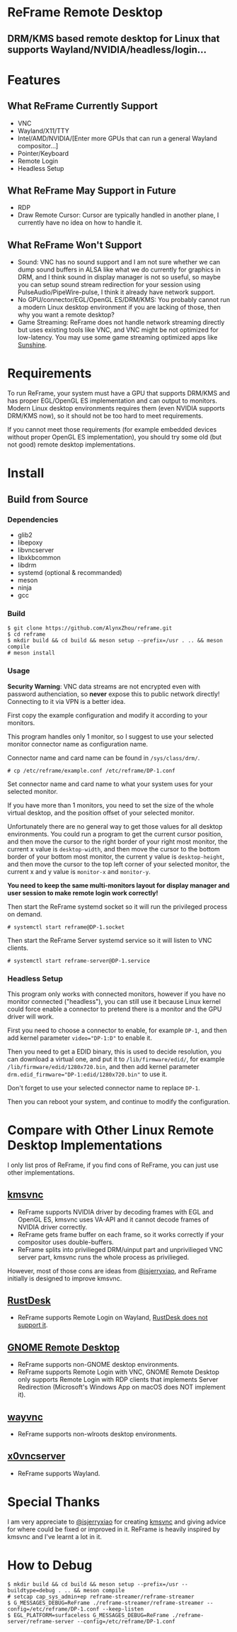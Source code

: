 ReFrame Remote Desktop
======================

DRM/KMS based remote desktop for Linux that supports Wayland/NVIDIA/headless/login…
-----------------------------------------------------------------------------------

# Features

## What ReFrame Currently Support

- VNC
- Wayland/X11/TTY
- Intel/AMD/NVIDIA/[Enter more GPUs that can run a general Wayland compositor…]
- Pointer/Keyboard
- Remote Login
- Headless Setup

## What ReFrame May Support in Future

- RDP
- Draw Remote Cursor: Cursor are typically handled in another plane, I currently have no idea on how to handle it.

## What ReFrame Won't Support

- Sound: VNC has no sound support and I am not sure whether we can dump sound buffers in ALSA like what we do currently for graphics in DRM, and I think sound in display manager is not so useful, so maybe you can setup sound stream redirection for your session using PulseAudio/PipeWire-pulse, I think it already have network support.
- No GPU/connector/EGL/OpenGL ES/DRM/KMS: You probably cannot run a modern Linux desktop environment if you are lacking of those, then why you want a remote desktop?
- Game Streaming: ReFrame does not handle network streaming directly but uses existing tools like VNC, and VNC might be not optimized for low-latency. You may use some game streaming optimized apps like [Sunshine](https://github.com/LizardByte/Sunshine/).

# Requirements

To run ReFrame, your system must have a GPU that supports DRM/KMS and has proper EGL/OpenGL ES implementation and can output to monitors. Modern Linux desktop environments requires them (even NVIDIA supports DRM/KMS now), so it should not be too hard to meet requirements.

If you cannot meet those requirements (for example embedded devices without proper OpenGL ES implementation), you should try some old (but not good) remote desktop implementations.

# Install

## Build from Source

### Dependencies

- glib2
- libepoxy
- libvncserver
- libxkbcommon
- libdrm
- systemd (optional & recommanded)
- meson
- ninja
- gcc

### Build

```
$ git clone https://github.com/AlynxZhou/reframe.git
$ cd reframe
$ mkdir build && cd build && meson setup --prefix=/usr . .. && meson compile
# meson install
```

### Usage

**Security Warning**: VNC data streams are not encrypted even with password authenciation, so **never** expose this to public network directly! Connecting to it via VPN is a better idea.

First copy the example configuration and modify it according to your monitors.

This program handles only 1 monitor, so I suggest to use your selected monitor connector name as configuration name.

Connector name and card name can be found in `/sys/class/drm/`.

```
# cp /etc/reframe/example.conf /etc/reframe/DP-1.conf
```

Set connector name and card name to what your system uses for your selected monitor.

If you have more than 1 monitors, you need to set the size of the whole virtual desktop, and the position offset of your selected monitor.

Unfortunately there are no general way to get those values for all desktop environments. You could run a program to get the current cursor position, and then move the cursor to the right border of your right most monitor, the current x value is `desktop-width`, and then move the cursor to the bottom border of your bottom most monitor, the current y value is `desktop-height`, and then move the cursor to the top left corner of your selected monitor, the current x and y value is `monitor-x` and `monitor-y`.

**You need to keep the same multi-monitors layout for display manager and user session to make remote login work correctly!**

Then start the ReFrame systemd socket so it will run the privileged process on demand.

```
# systemctl start reframe@DP-1.socket
```

Then start the ReFrame Server systemd service so it will listen to VNC clients.

```
# systemctl start reframe-server@DP-1.service
```

### Headless Setup

This program only works with connected monitors, however if you have no monitor connected ("headless"), you can still use it because Linux kernel could force enable a connector to pretend there is a monitor and the GPU driver will work.

First you need to choose a connector to enable, for example `DP-1`, and then add kernel parameter `video="DP-1:D"` to enable it.

Then you need to get a EDID binary, this is used to decide resolution, you can download a virtual one, and put it to `/lib/firmware/edid/`, for example `/lib/firmware/edid/1280x720.bin`, and then add kernel parameter `drm.edid_firmware="DP-1:edid/1280x720.bin"` to use it.

Don't forget to use your selected connector name to replace `DP-1`.

Then you can reboot your system, and continue to modify the configuration.

# Compare with Other Linux Remote Desktop Implementations

I only list pros of ReFrame, if you find cons of ReFrame, you can just use other implementations.

## [kmsvnc](https://github.com/isjerryxiao/kmsvnc/)

- ReFrame supports NVIDIA driver by decoding frames with EGL and OpenGL ES, kmsvnc uses VA-API and it cannot decode frames of NVIDIA driver correctly.
- ReFrame gets frame buffer on each frame, so it works correctly if your compositor uses double-buffers.
- ReFrame splits into privilieged DRM/uinput part and unprivilieged VNC server part, kmsvnc runs the whole process as privilieged.

However, most of those cons are ideas from [@isjerryxiao](https://github.com/isjerryxiao/), and ReFrame initially is designed to improve kmsvnc.

## [RustDesk](https://github.com/rustdesk/rustdesk/)

- ReFrame supports Remote Login on Wayland, [RustDesk does not support it](https://rustdesk.com/docs/en/client/linux/#login-screen).

## [GNOME Remote Desktop](https://gitlab.gnome.org/GNOME/gnome-remote-desktop/)

- ReFrame supports non-GNOME desktop environments.
- ReFrame supports Remote Login with VNC, GNOME Remote Desktop only supports Remote Login with RDP clients that implements Server Redirection (Microsoft's Windows App on macOS does NOT implement it).

## [wayvnc](https://github.com/any1/wayvnc/)

- ReFrame supports non-wlroots desktop environments.

## [x0vncserver](https://tigervnc.org/)

- ReFrame supports Wayland.

# Special Thanks

I am very appreciate to [@isjerryxiao](https://github.com/isjerryxiao/) for creating [kmsvnc](https://github.com/isjerryxiao/kmsvnc/) and giving advice for where could be fixed or improved in it. ReFrame is heavily inspired by kmsvnc and I've learnt a lot in it.

# How to Debug

```
$ mkdir build && cd build && meson setup --prefix=/usr --buildtype=debug . .. && meson compile
# setcap cap_sys_admin+ep reframe-streamer/reframe-streamer
$ G_MESSAGES_DEBUG=ReFrame ./reframe-streamer/reframe-streamer --config=/etc/reframe/DP-1.conf --keep-listen
$ EGL_PLATFORM=surfaceless G_MESSAGES_DEBUG=ReFrame ./reframe-server/reframe-server --config=/etc/reframe/DP-1.conf
```
